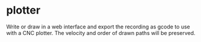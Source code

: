 # plotter

Write or draw in a web interface and export the recording as gcode to use with a CNC plotter. The velocity and order of drawn paths will be preserved.
